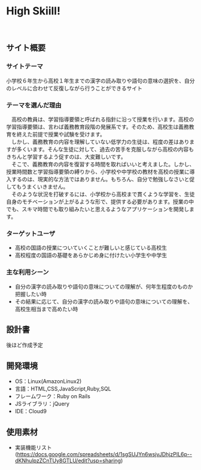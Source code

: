 # High Skiill!
​
## サイト概要
### サイトテーマ
小学校６年生から高校１年生までの漢字の読み取りや語句の意味の選択を、自分のレベルに合わせて反復しながら行うことができるサイト
​
### テーマを選んだ理由
　高校の教員は、学習指導要領と呼ばれる指針に沿って授業を行います。高校の学習指導要領は、言わば義務教育段階の発展系です。そのため、高校生は義務教育を終えた前提で授業や試験を受けます。</br>
　しかし、義務教育の内容を理解していない低学力の生徒は、程度の差はありますが多くいます。そんな生徒に対して、過去の苦手を克服しながら高校の内容もきちんと学習するよう促すのは、大変難しいです。</br>
　そこで、義務教育の内容を復習する時間を取ればいいと考えました。しかし、授業時間数と学習指導要領の縛りから、小学校や中学校の教材を高校の授業に導入するのは、現実的な方法ではありません。もちろん、自分で勉強しなさいと促してもうまくいきません。</br>
　そのような状況を打破するには、小学校から高校まで貫くような学習を、生徒自身のモチベーションが上がるような形で、提供する必要があります。授業の中でも、スキマ時間でも取り組みたいと思えるようなアプリケーションを開発します。

### ターゲットユーザ
- 高校の国語の授業についていくことが難しいと感じている高校生
- 高校程度の国語の基礎をあらかじめ身に付けたい小学生や中学生

### 主な利用シーン
- 自分の漢字の読み取りや語句の意味についての理解が、何年生程度のものか把握したい時
- その結果に応じて、自分の漢字の読み取りや語句の意味についての理解を、高校生相当まで高めたい時
​
## 設計書
後ほど作成予定
​
## 開発環境
- OS：Linux(AmazonLinux2)
- 言語：HTML,CSS,JavaScript,Ruby,SQL
- フレームワーク：Ruby on Rails
- JSライブラリ：jQuery
- IDE：Cloud9
​
## 使用素材
- 実装機能リスト(https://docs.google.com/spreadsheets/d/1sgSUJYn6wsjvJDhjzPIL6p--dKNhulpzZCnTUy8GTLU/edit?usp=sharing)
